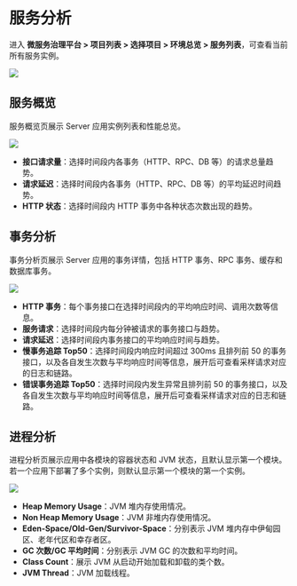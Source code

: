 # 服务分析
进入 **微服务治理平台 > 项目列表 > 选择项目 > 环境总览 > 服务列表**，可查看当前所有服务实例。

![](https://terminus-paas.oss-cn-hangzhou.aliyuncs.com/paas-doc/2021/08/18/6d449876-5827-4ee2-abb4-df1043d13a4d.png)


## 服务概览

服务概览页展示 Server 应用实例列表和性能总览。

![](https://terminus-paas.oss-cn-hangzhou.aliyuncs.com/paas-doc/2021/08/18/5b015bb4-3f05-4e6d-a1cd-df40cfc42b8c.png)

* **接口请求量**：选择时间段内各事务（HTTP、RPC、DB 等）的请求总量趋势。
* **请求延迟**：选择时间段内各事务（HTTP、RPC、DB 等）的平均延迟时间趋势。
* **HTTP 状态**：选择时间段内 HTTP 事务中各种状态次数出现的趋势。

## 事务分析

事务分析页展示 Server 应用的事务详情，包括 HTTP 事务、RPC 事务、缓存和数据库事务。

![](https://terminus-paas.oss-cn-hangzhou.aliyuncs.com/paas-doc/2021/08/18/df9fb85b-bae1-4909-a4cb-128b2e6cfa41.png)

* **HTTP 事务**：每个事务接口在选择时间段内的平均响应时间、调用次数等信息。
* **服务请求**：选择时间段内每分钟被请求的事务接口与趋势。
* **请求延迟**：选择时间段内事务接口的平均响应时间与趋势。
* **慢事务追踪 Top50**：选择时间段内响应时间超过 300ms 且排列前 50 的事务接口，以及各自发生次数与平均响应时间等信息，展开后可查看采样请求对应的日志和链路。
* **错误事务追踪 Top50**：选择时间段内发生异常且排列前 50 的事务接口，以及各自发生次数与平均响应时间等信息，展开后可查看采样请求对应的日志和链路。


## 进程分析

进程分析页展示应用中各模块的容器状态和 JVM 状态，且默认显示第一个模块。若一个应用下部署了多个实例，则默认显示第一个模块的第一个实例。

![](https://terminus-paas.oss-cn-hangzhou.aliyuncs.com/paas-doc/2021/08/18/11005150-62e9-4ef3-8b5d-155cfce7e361.png)

* **Heap Memory Usage**：JVM 堆内存使用情况。
* **Non Heap Memory Usage**：JVM 非堆内存使用情况。
* **Eden-Space/Old-Gen/Survivor-Space**：分别表示 JVM 堆内存中伊甸园区、老年代区和幸存者区。
* **GC 次数/GC 平均时间**：分别表示 JVM GC 的次数和平均时间。
* **Class Count**：展示 JVM 从启动开始加载和卸载的类个数。
* **JVM Thread**：JVM 加载线程。


